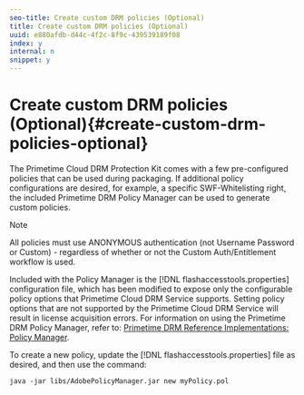 ```yaml
---
seo-title: Create custom DRM policies (Optional)
title: Create custom DRM policies (Optional)
uuid: e880afdb-d44c-4f2c-8f9c-439539189f08
index: y
internal: n
snippet: y
---
```


# Create custom DRM policies (Optional){#create-custom-drm-policies-optional}

The Primetime Cloud DRM Protection Kit comes with a few pre-configured policies that can be used during packaging. If additional policy configurations are desired, for example, a specific SWF-Whitelisting right, the included Primetime DRM Policy Manager can be used to generate custom policies.

>[!NOTE]
>
>All policies must use ANONYMOUS authentication (not Username Password or Custom) - regardless of whether or not the Custom Auth/Entitlement workflow is used.

Included with the  Policy Manager is the [!DNL flashaccesstools.properties] configuration file, which has been modified to expose only the configurable policy options that  Primetime Cloud DRM  Service supports. Setting policy options that are not supported by the  Primetime Cloud DRM  Service will result in license acquisition errors. For information on using the Primetime DRM Policy Manager, refer to: [Primetime DRM Reference Implementations: Policy Manager](http://help.adobe.com/en_US/primetime/drm/5.3/reference_implementations/index.html#concept-DRM_Policy_Manager).

To create a new policy, update the [!DNL flashaccesstools.properties] file as desired, and then use the command:

```
java -jar libs/AdobePolicyManager.jar new myPolicy.pol
```

